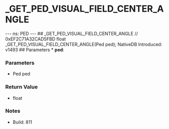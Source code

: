 # _GET_PED_VISUAL_FIELD_CENTER_ANGLE

--- ns: PED --- ## _GET_PED_VISUAL_FIELD_CENTER_ANGLE  // 0xEF2C71A32CAD5FBD float _GET_PED_VISUAL_FIELD_CENTER_ANGLE(Ped ped);  NativeDB Introduced: v1493  ## Parameters * **ped**:

### Parameters
* Ped ped

### Return Value
* float

### Notes
* Build: 811

